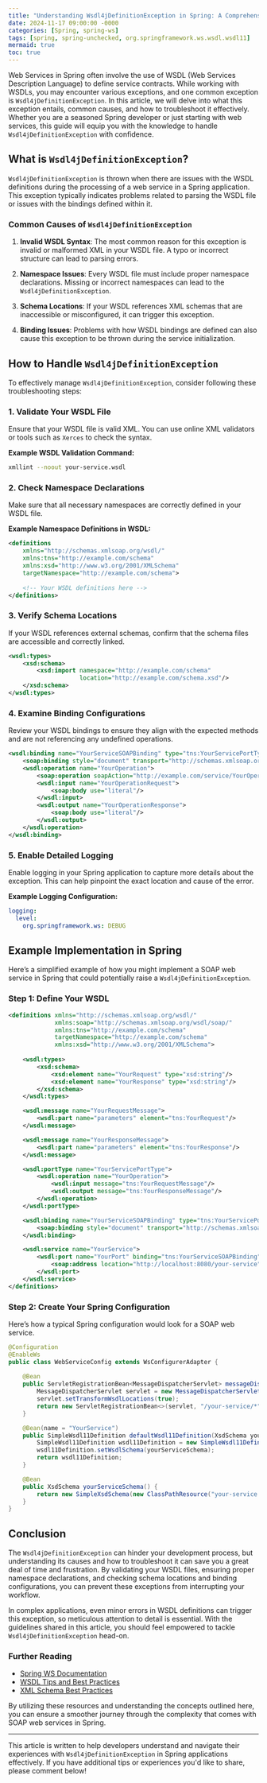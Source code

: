 ```yaml
---
title: "Understanding Wsdl4jDefinitionException in Spring: A Comprehensive Guide"
date: 2024-11-17 09:00:00 -0000
categories: [Spring, spring-ws]
tags: [spring, spring-unchecked, org.springframework.ws.wsdl.wsdl11]
mermaid: true
toc: true
---
```



Web Services in Spring often involve the use of WSDL (Web Services Description Language) to define service contracts. While working with WSDLs, you may encounter various exceptions, and one common exception is `Wsdl4jDefinitionException`. In this article, we will delve into what this exception entails, common causes, and how to troubleshoot it effectively. Whether you are a seasoned Spring developer or just starting with web services, this guide will equip you with the knowledge to handle `Wsdl4jDefinitionException` with confidence.

## What is `Wsdl4jDefinitionException`?

`Wsdl4jDefinitionException` is thrown when there are issues with the WSDL definitions during the processing of a web service in a Spring application. This exception typically indicates problems related to parsing the WSDL file or issues with the bindings defined within it.

### Common Causes of `Wsdl4jDefinitionException`

1. **Invalid WSDL Syntax**: The most common reason for this exception is invalid or malformed XML in your WSDL file. A typo or incorrect structure can lead to parsing errors.

2. **Namespace Issues**: Every WSDL file must include proper namespace declarations. Missing or incorrect namespaces can lead to the `Wsdl4jDefinitionException`.

3. **Schema Locations**: If your WSDL references XML schemas that are inaccessible or misconfigured, it can trigger this exception.

4. **Binding Issues**: Problems with how WSDL bindings are defined can also cause this exception to be thrown during the service initialization.

## How to Handle `Wsdl4jDefinitionException`

To effectively manage `Wsdl4jDefinitionException`, consider following these troubleshooting steps:

### 1. Validate Your WSDL File

Ensure that your WSDL file is valid XML. You can use online XML validators or tools such as `Xerces` to check the syntax.

**Example WSDL Validation Command:**
```bash
xmllint --noout your-service.wsdl
```

### 2. Check Namespace Declarations

Make sure that all necessary namespaces are correctly defined in your WSDL file.

**Example Namespace Definitions in WSDL:**
```xml
<definitions
    xmlns="http://schemas.xmlsoap.org/wsdl/"
    xmlns:tns="http://example.com/schema"
    xmlns:xsd="http://www.w3.org/2001/XMLSchema"
    targetNamespace="http://example.com/schema">
    
    <!-- Your WSDL definitions here -->
</definitions>
```

### 3. Verify Schema Locations

If your WSDL references external schemas, confirm that the schema files are accessible and correctly linked.

```xml
<wsdl:types>
    <xsd:schema>
        <xsd:import namespace="http://example.com/schema"
                    location="http://example.com/schema.xsd"/>
    </xsd:schema>
</wsdl:types>
```

### 4. Examine Binding Configurations

Review your WSDL bindings to ensure they align with the expected methods and are not referencing any undefined operations.

```xml
<wsdl:binding name="YourServiceSOAPBinding" type="tns:YourServicePortType">
    <soap:binding style="document" transport="http://schemas.xmlsoap.org/soap/http"/>
    <wsdl:operation name="YourOperation">
        <soap:operation soapAction="http://example.com/service/YourOperation"/>
        <wsdl:input name="YourOperationRequest">
            <soap:body use="literal"/>
        </wsdl:input>
        <wsdl:output name="YourOperationResponse">
            <soap:body use="literal"/>
        </wsdl:output>
    </wsdl:operation>
</wsdl:binding>
```

### 5. Enable Detailed Logging

Enable logging in your Spring application to capture more details about the exception. This can help pinpoint the exact location and cause of the error.

**Example Logging Configuration:**
```yaml
logging:
  level:
    org.springframework.ws: DEBUG
```

## Example Implementation in Spring

Here’s a simplified example of how you might implement a SOAP web service in Spring that could potentially raise a `Wsdl4jDefinitionException`.

### Step 1: Define Your WSDL

```xml
<definitions xmlns="http://schemas.xmlsoap.org/wsdl/"
             xmlns:soap="http://schemas.xmlsoap.org/wsdl/soap/"
             xmlns:tns="http://example.com/schema"
             targetNamespace="http://example.com/schema"
             xmlns:xsd="http://www.w3.org/2001/XMLSchema">
    
    <wsdl:types>
        <xsd:schema>
            <xsd:element name="YourRequest" type="xsd:string"/>
            <xsd:element name="YourResponse" type="xsd:string"/>
        </xsd:schema>
    </wsdl:types>

    <wsdl:message name="YourRequestMessage">
        <wsdl:part name="parameters" element="tns:YourRequest"/>
    </wsdl:message>

    <wsdl:message name="YourResponseMessage">
        <wsdl:part name="parameters" element="tns:YourResponse"/>
    </wsdl:message>

    <wsdl:portType name="YourServicePortType">
        <wsdl:operation name="YourOperation">
            <wsdl:input message="tns:YourRequestMessage"/>
            <wsdl:output message="tns:YourResponseMessage"/>
        </wsdl:operation>
    </wsdl:portType>

    <wsdl:binding name="YourServiceSOAPBinding" type="tns:YourServicePortType">
        <soap:binding style="document" transport="http://schemas.xmlsoap.org/soap/http"/>
    </wsdl:binding>

    <wsdl:service name="YourService">
        <wsdl:port name="YourPort" binding="tns:YourServiceSOAPBinding">
            <soap:address location="http://localhost:8080/your-service"/>
        </wsdl:port>
    </wsdl:service>
</definitions>
```

### Step 2: Create Your Spring Configuration

Here’s how a typical Spring configuration would look for a SOAP web service.

```java
@Configuration
@EnableWs
public class WebServiceConfig extends WsConfigurerAdapter {
    
    @Bean
    public ServletRegistrationBean<MessageDispatcherServlet> messageDispatcherServlet(){
        MessageDispatcherServlet servlet = new MessageDispatcherServlet();
        servlet.setTransformWsdlLocations(true);
        return new ServletRegistrationBean<>(servlet, "/your-service/*");
    }

    @Bean(name = "YourService")
    public SimpleWsdl11Definition defaultWsdl11Definition(XsdSchema yourServiceSchema) {
        SimpleWsdl11Definition wsdl11Definition = new SimpleWsdl11Definition();
        wsdl11Definition.setWsdlSchema(yourServiceSchema);
        return wsdl11Definition;
    }

    @Bean
    public XsdSchema yourServiceSchema() {
        return new SimpleXsdSchema(new ClassPathResource("your-service.wsdl"));
    }
}
```

## Conclusion

The `Wsdl4jDefinitionException` can hinder your development process, but understanding its causes and how to troubleshoot it can save you a great deal of time and frustration. By validating your WSDL files, ensuring proper namespace declarations, and checking schema locations and binding configurations, you can prevent these exceptions from interrupting your workflow.

In complex applications, even minor errors in WSDL definitions can trigger this exception, so meticulous attention to detail is essential. With the guidelines shared in this article, you should feel empowered to tackle `Wsdl4jDefinitionException` head-on.

### Further Reading

- [Spring WS Documentation](https://docs.spring.io/spring-ws/docs/current/reference/html/)
- [WSDL Tips and Best Practices](https://www.oracle.com/java/technologies/javase/wsdl-best-practices.html)
- [XML Schema Best Practices](https://www.w3.org/TR/xmlschema-1/)
  
By utilizing these resources and understanding the concepts outlined here, you can ensure a smoother journey through the complexity that comes with SOAP web services in Spring.

--- 
This article is written to help developers understand and navigate their experiences with `Wsdl4jDefinitionException` in Spring applications effectively. If you have additional tips or experiences you'd like to share, please comment below!